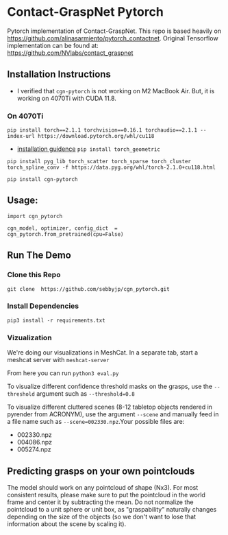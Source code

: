 # Contact-GraspNet Pytorch
Pytorch implementation of Contact-GraspNet. This repo is based heavily on 
https://github.com/alinasarmiento/pytorch_contactnet. Original Tensorflow implementation can be found at: https://github.com/NVlabs/contact_graspnet


## Installation Instructions
* I verified that `cgn-pytorch` is not working on M2 MacBook Air. But, it is working on 4070Ti with CUDA 11.8.

### On 4070Ti

`pip install torch==2.1.1 torchvision==0.16.1 torchaudio==2.1.1 --index-url https://download.pytorch.org/whl/cu118`

* [installation guidence](https://pytorch-geometric.readthedocs.io/en/latest/install/installation.html)
`pip install torch_geometric`

`pip install pyg_lib torch_scatter torch_sparse torch_cluster torch_spline_conv -f https://data.pyg.org/whl/torch-2.1.0+cu118.html`


`pip install cgn-pytorch`

## Usage:
`import cgn_pytorch`

`cgn_model, optimizer, config_dict  = cgn_pytorch.from_pretrained(cpu=False)`


## Run The Demo
### Clone this Repo
`git clone  https://github.com/sebbyjp/cgn_pytorch.git`

### Install Dependencies
`pip3 install -r requirements.txt`

### Vizualization
We're doing our visualizations in MeshCat. In a separate tab, start a meshcat server with `meshcat-server`

From here you can run `python3 eval.py`

To visualize different confidence threshold masks on the grasps, use the `--threshold` argument such as `--threshold=0.8`

To visualize different cluttered scenes (8-12 tabletop objects rendered in pyrender from ACRONYM), use the argument `--scene` and manually feed in a file name such as `--scene=002330.npz`.Your possible files are:
- 002330.npz
- 004086.npz
- 005274.npz

## Predicting grasps on your own pointclouds
The model should work on any pointcloud of shape (Nx3). For most consistent results, please make sure to put the pointcloud in the world frame and center it by subtracting the mean. Do not normalize the pointcloud to a unit sphere or unit box, as "graspability" naturally changes depending on the size of the objects (so we don't want to lose that information about the scene by scaling it).

